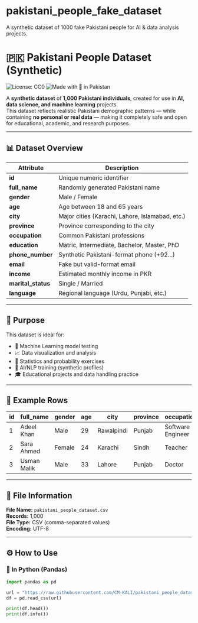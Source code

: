 # pakistani_people_fake_dataset
A synthetic dataset of 1000  fake Pakistani people for AI &amp; data analysis projects.

# 🇵🇰 Pakistani People Dataset (Synthetic)  
![License: CC0](https://img.shields.io/badge/License-CC0%201.0-lightgrey.svg)
![Made with 💙 in Pakistan](https://img.shields.io/badge/Made%20with-%F0%9F%92%99%20in%20Pakistan-green)

A **synthetic dataset** of **1,000 Pakistani individuals**, created for use in **AI, data science, and machine learning** projects.  
This dataset reflects realistic Pakistani demographic patterns — while containing **no personal or real data** — making it completely safe and open for educational, academic, and research purposes.

---

## 📊 Dataset Overview

| Attribute | Description |
|------------|-------------|
| **id** | Unique numeric identifier |
| **full_name** | Randomly generated Pakistani name |
| **gender** | Male / Female |
| **age** | Age between 18 and 65 years |
| **city** | Major cities (Karachi, Lahore, Islamabad, etc.) |
| **province** | Province corresponding to the city |
| **occupation** | Common Pakistani professions |
| **education** | Matric, Intermediate, Bachelor, Master, PhD |
| **phone_number** | Synthetic Pakistani-format phone (+92...) |
| **email** | Fake but valid-format email |
| **income** | Estimated monthly income in PKR |
| **marital_status** | Single / Married |
| **language** | Regional language (Urdu, Punjabi, etc.) |

---

## 🧠 Purpose

This dataset is ideal for:

- 🧩 Machine Learning model testing  
- 📈 Data visualization and analysis  
- 🧮 Statistics and probability exercises  
- 🧠 AI/NLP training (synthetic profiles)  
- 🎓 Educational projects and data handling practice  

---

## 🧾 Example Rows

| id | full_name | gender | age | city | province | occupation | income |
|----|------------|---------|-----|--------|-----------|------------|--------|
| 1 | Adeel Khan | Male | 29 | Rawalpindi | Punjab | Software Engineer | 120000 |
| 2 | Sara Ahmed | Female | 24 | Karachi | Sindh | Teacher | 65000 |
| 3 | Usman Malik | Male | 33 | Lahore | Punjab | Doctor | 150000 |

---

## 🧩 File Information

**File Name:** `pakistani_people_dataset.csv`  
**Records:** 1,000  
**File Type:** CSV (comma-separated values)  
**Encoding:** UTF-8  

---

## ⚙️ How to Use

### 🔹 In Python (Pandas)

```python
import pandas as pd

url = "https://raw.githubusercontent.com/CM-KALI/pakistani_people_dataset/main/pakistani_people_dataset.csv"
df = pd.read_csv(url)

print(df.head())
print(df.info())
